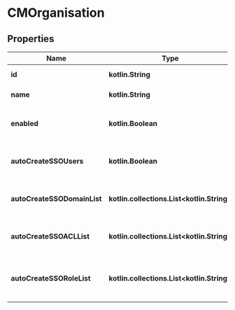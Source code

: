 
# CMOrganisation

## Properties
Name | Type | Description | Notes
------------ | ------------- | ------------- | -------------
**id** | **kotlin.String** | the organisation (its guid id). | 
**name** | **kotlin.String** | the name of the organisation | 
**enabled** | **kotlin.Boolean** | true if the organisation is enabled (active/operational) | 
**autoCreateSSOUsers** | **kotlin.Boolean** | if enabled, SSO users will auto-create their accounts | 
**autoCreateSSODomainList** | **kotlin.collections.List&lt;kotlin.String&gt;** | a list of the allowed domain postfixes for the emails (e.g. simsage.co.uk) | 
**autoCreateSSOACLList** | **kotlin.collections.List&lt;kotlin.String&gt;** | a list of the ACLs initially assigned to each new user of they need creating | 
**autoCreateSSORoleList** | **kotlin.collections.List&lt;kotlin.String&gt;** | a list of the SimSage Roles initially assigned to each new user of they need creating | 



